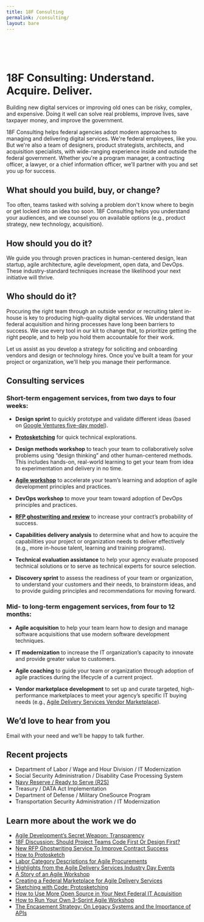 ```yaml
---
title: 18F Consulting
permalink: /consulting/
layout: bare
---
```


<h1 style="padding-top: 64px;"> 18F Consulting: Understand. Acquire. Deliver.</h1>

Building new digital services or improving old ones can be risky, complex, and expensive. Doing it well can solve real problems, improve lives, save taxpayer money, and improve the government.

18F Consulting helps federal agencies adopt modern approaches to managing and delivering digital services. We're federal employees, like you. But we're also a team of designers, product strategists, architects, and acquisition specialists, with wide-ranging experience inside and outside the federal government. Whether you're a program manager, a contracting officer, a lawyer, or a chief information officer, we’ll partner with you and set you up for success.

## What should you build, buy, or change?

Too often, teams tasked with solving a problem don't know where to begin or get locked into an idea too soon. 18F Consulting helps you understand your audiences, and we counsel you on available options (e.g., product strategy, new technology, acquisition). 

## How should you do it?

We guide you through proven practices in human-centered design, lean startup, agile architecture, agile development, open data, and DevOps. These industry-standard techniques increase the likelihood your next initiative will thrive. 

## Who should do it?

Procuring the right team through an outside vendor or recruiting talent in-house is key to producing high-quality digital services. We understand that federal acquisition and hiring processes have long been barriers to success. We use every tool in our kit to change that, to prioritize getting the right people, and to help you hold them accountable for their work. 

Let us assist as you develop a strategy for soliciting and onboarding vendors and design or technology hires. Once you've built a team for your project or organization, we'll help you manage their performance.

## Consulting services

### Short-term engagement services, from two days to four weeks:

- **Design sprint** to quickly prototype and validate different ideas (based on [Google Ventures five-day model](https://www.gv.com/sprint/)).

- **[Protosketching](https://18f.gsa.gov/2015/01/06/protosketch/)** for quick technical explorations.

- **Design methods workshop** to teach your team to collaboratively solve problems using “design thinking” and other human-centered methods. This includes hands-on, real-world learning to get your team from idea to experimentation and delivery in no time.

- **[Agile workshop](https://18f.gsa.gov/2014/10/21/how-to-run-your-own-3-sprint-agile-workshop/)** to accelerate your team’s learning and adoption of agile development principles and practices.

- **DevOps workshop** to move your team toward adoption of DevOps principles and practices.

- **[RFP ghostwriting and review](https://18f.gsa.gov/2015/03/30/new-rfp-ghostwriting-service-to-improve-contract-success/)** to increase your contract’s probability of success.

- **Capabilities delivery analysis** to determine what and how to acquire the capabilities your project or organization needs to deliver effectively (e.g., more in-house talent, learning and training programs).

- **Technical evaluation assistance** to help your agency evaluate proposed technical solutions or to serve as technical experts for source selection.

- **Discovery sprint** to assess the readiness of your team or organization, to understand your customers and their needs, to brainstorm ideas, and to provide guiding principles and recommendations for moving forward.

### Mid- to long-term engagement services, from four to 12 months:

- **Agile acquisition** to help your team learn how to design and manage software acquisitions that use modern software development techniques.

- **IT modernization** to increase the IT organization’s capacity to innovate and provide greater value to customers.

- **Agile coaching** to guide your team or organization through adoption of agile practices during the lifecycle of a current project.

- **Vendor marketplace development** to set up and curate targeted, high-performance marketplaces to meet your agency’s specific IT buying needs (e.g., [Agile Delivery Services Vendor Marketplace](https://18f.gsa.gov/2015/01/08/creating-a-federal-marketplace-for-agile-delivery-services/)).

## We’d love to hear from you

Email <a id="email" href=""></a> with your need and we’ll be happy to talk further.

## Recent projects

- Department of Labor / Wage and Hour Division / IT Modernization
- Social Security Administration / Disability Case Processing System
- [Navy Reserve / Ready to Serve (R2S)](https://pages.18f.gov/consulting/projects/navy-reserve/)
- Treasury / DATA Act Implementation
- Department of Defense / Military OneSource Program
- Transportation Security Administration / IT Modernization

## Learn more about the work we do

- [Agile Development’s Secret Weapon: Transparency](https://18f.gsa.gov/2015/04/24/agile-developments-secret-weapon-transparency/)
- [18F Discussion: Should Project Teams Code First Or Design First?](https://18f.gsa.gov/2015/04/03/18f-discussion-should-project-teams-code-first-or-design-first/)
- [New RFP Ghostwriting Service To Improve Contract Success](https://18f.gsa.gov/2015/03/30/new-rfp-ghostwriting-service-to-improve-contract-success/)
- [How to Protosketch](https://18f.gsa.gov/2015/03/13/how-to-protosketch/)
- [Labor Category Descriptions for Agile Procurements](https://18f.gsa.gov/2015/03/10/Labor-Category-Descriptions-for-Agile-Procurements/)
- [Highlights from the Agile Delivery Services Industry Day Events](https://18f.gsa.gov/2015/02/12/highlights-from-the-agile-delivery-services-industry-day-events/)
- [A Story of an Agile Workshop](https://18f.gsa.gov/2015/02/11/a-story-of-an-agile-workshop/)
- [Creating a Federal Marketplace for Agile Delivery Services](https://18f.gsa.gov/2015/01/08/creating-a-federal-marketplace-for-agile-delivery-services/)
- [Sketching with Code: Protosketching](https://18f.gsa.gov/2015/01/06/protosketch/)
- [How to Use More Open Source in Your Next Federal IT Acquisition](https://18f.gsa.gov/2014/11/26/how-to-use-more-open-source/)
- [How to Run Your Own 3-Sprint Agile Workshop](https://18f.gsa.gov/2014/10/21/how-to-run-your-own-3-sprint-agile-workshop/)
- [The Encasement Strategy: On Legacy Systems and the Importance of APIs](https://18f.gsa.gov/2014/09/08/the-encasement-strategy-on-legacy-systems-and-the/)


<!-- Obfuscate our email -->
<div>
  <script>
    var parts = ["Inquiries18F", "@", "gsa", ".gov"];
    var email = parts[0] + parts[1] + parts[2] + parts[3];
    document.getElementById("email").href = "mailto:" + email;
    document.getElementById("email").innerHTML = email;
  </script>
</div>
